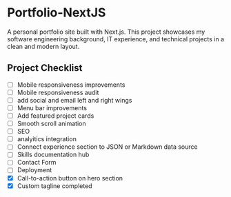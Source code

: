 # Portfolio-NextJS

A personal portfolio site built with Next.js. This project showcases my software engineering background, IT experience, and technical projects in a clean and modern layout.

## Project Checklist

- [ ] Mobile responsiveness improvements
- [ ] Mobile responsiveness audit
- [ ] add social and email left and right wings
- [ ] Menu bar improvements
- [ ] Add featured project cards
- [ ] Smooth scroll animation
- [ ] SEO
- [ ] analyitics integration
- [ ] Connect experience section to JSON or Markdown data source
- [ ] Skills documentation hub
- [ ] Contact Form
- [ ] Deployment
- [x] Call-to-action button on hero section
- [x] Custom tagline completed
